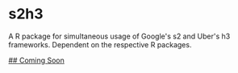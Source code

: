 # s2h3

A R package for simultaneous usage of Google's s2 and Uber's h3 frameworks. Dependent on the respective R packages. 

[## Coming Soon](https://user-images.githubusercontent.com/6929121/87441911-486bf600-c611-11ea-9d45-94c215733cf7.png)


